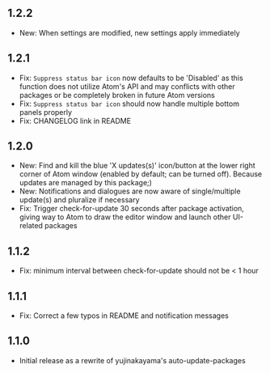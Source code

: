 ## 1.2.2
* New: When settings are modified, new settings apply immediately

## 1.2.1
* Fix: `Suppress status bar icon` now defaults to be 'Disabled' as this function
         does not utilize Atom's API and may conflicts with other packages or be
         completely broken in future Atom versions
* Fix: `Suppress status bar icon` should now handle multiple bottom panels properly
* Fix: CHANGELOG link in README

## 1.2.0
* New: Find and kill the blue 'X updates(s)' icon/button at the lower right
         corner of Atom window (enabled by default; can be turned off).
         Because updates are managed by this package;)
* New: Notifications and dialogues are now aware of single/multiple update(s)
         and pluralize if necessary
* Fix: Trigger check-for-update 30 seconds after package activation,
         giving way to Atom to draw the editor window and launch other
         UI-related packages

## 1.1.2
* Fix: minimum interval between check-for-update should not be < 1 hour

## 1.1.1
* Fix: Correct a few typos in README and notification messages

## 1.1.0
* Initial release as a rewrite of yujinakayama's auto-update-packages
